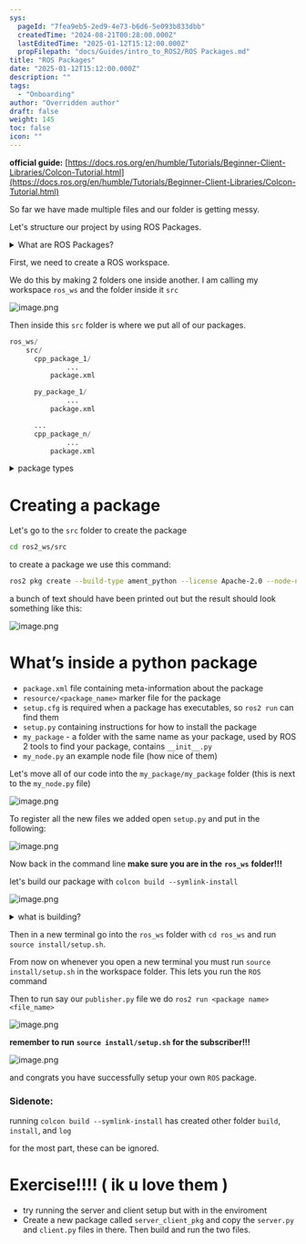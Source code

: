 ```yaml
---
sys:
  pageId: "7fea9eb5-2ed9-4e73-b6d6-5e093b833dbb"
  createdTime: "2024-08-21T00:28:00.000Z"
  lastEditedTime: "2025-01-12T15:12:00.000Z"
  propFilepath: "docs/Guides/intro_to_ROS2/ROS Packages.md"
title: "ROS Packages"
date: "2025-01-12T15:12:00.000Z"
description: ""
tags:
  - "Onboarding"
author: "Overridden author"
draft: false
weight: 145
toc: false
icon: ""
---
```


**official guide:** [https://docs.ros.org/en/humble/Tutorials/Beginner-Client-Libraries/Colcon-Tutorial.html](https://docs.ros.org/en/humble/Tutorials/Beginner-Client-Libraries/Colcon-Tutorial.html)

So far we have made multiple files and our folder is getting messy.

Let's structure our project by using ROS Packages.

<details>

<summary>What are ROS Packages?</summary>

ROS Packages are, as the name implies, packages of code that are highly sharable between ROS developers.

They consist of a folder, `package.xml` file, and source code

```python
      cpp_package_1/
		      ... imagine much code files here ..
          package.xml
```

</details>

First, we need to create a ROS workspace.

We do this by making 2 folders one inside another. I am calling my workspace `ros_ws` and the folder inside it `src`

![image.png](https://prod-files-secure.s3.us-west-2.amazonaws.com/d518164a-d88e-44d1-a4ee-3adb3bd8bce0/70706947-fd18-4537-a67b-e12946812d31/image.png?X-Amz-Algorithm=AWS4-HMAC-SHA256&X-Amz-Content-Sha256=UNSIGNED-PAYLOAD&X-Amz-Credential=ASIAZI2LB46626YM2KMY%2F20250415%2Fus-west-2%2Fs3%2Faws4_request&X-Amz-Date=20250415T022253Z&X-Amz-Expires=3600&X-Amz-Security-Token=IQoJb3JpZ2luX2VjEJr%2F%2F%2F%2F%2F%2F%2F%2F%2F%2FwEaCXVzLXdlc3QtMiJHMEUCIQCZnRcnXKtjq2OOCLehnypXFP0G0VAxUCUSKeur2%2B8RMQIgU0MFhxBA10pd1lTyMwYQpp290ixOHNQ3zd1UQXcVfYsq%2FwMIIxAAGgw2Mzc0MjMxODM4MDUiDPZ%2BWE0a8YPmeSRp8SrcAy1GqluA3c7waismePPzfY8gUDCalJdHPknFI%2BoPKx3RKYjv7zFOXQQ81XHaJltuVPKur%2F2b8CkUdU2oqodgkiOuh%2Bl2z0%2BDZsCD7nGGX2tVkxyM5fRInEbP2eBsEOJaI8NvVx4czXY6SNh6kQVq7lWkZTbnX5f62T3DbzHjKG5Tcx6Aqmwg%2BdkJZ2xvSQEuL44TpLYggFgtihtdn%2B7CM5GWP0o0Im3Mcn3IhfVgZrEbUQexIVlaufajTzZDzAhSyirA41iGVwlC3UWPTg9UEcxMiuaGnMw0JiefHjQXr%2B9NNK2VTiU2%2BT9KVtoTJEfF55XXzN83KwWC36h1OOhJ4SnTDkIEyJ6j%2Fbt%2FAgaMUMvz0nzsDSW0SYDz4to2i9LhCsH09qBk5ImXljuquk1NtjHaYt2TTFNriUavi5KM4%2Bsa4h%2BkU%2B4A%2BGcjpZIjLKiVIYCa%2FK5XP4QtSm%2B0Yu30%2FmtsjM9SuEPJ985Oo40THbhYxy%2FD1C0dhQbJZcH2zN3oH7nDp1ZYgBDiGdho76QxJLPcYYHMz1IrEn2jlxnpcKoTIlhY4JNX3mb%2FiOyGTcLPpwCdygTAs545iwLxkiF8%2BU%2Bcot3x%2BTg%2BGUk9LwSWsqnch4GJLK1i2GoUbuEBMKHr9r8GOqUBOaxB%2Fws%2BxmIJ6xPyd2k8Gee2mtkCevC1dDa8slgv5QMleAaXjL66aE9kJGJlHd706mwVFpjcabTnmkOontJwMS8C8mgrWz8nWgM9N2bdUJiAhxPYyBpWuCZuHv1Gf8a1ou%2FCswqN2I3sBb3LXihmtBOwK9DvUyVpUa2DtNNQt9TtpPyTOnoINqEqtCJKIF1KHbjFVg%2Fpwiq82Md1wkpxSrVspGy2&X-Amz-Signature=8e85c9464c969614dfbe19117877c28d5b1d7a47aed05fd7b74c894fbce90393&X-Amz-SignedHeaders=host&x-id=GetObject)

Then inside this `src` folder is where we put all of our packages.

```python
ros_ws/
    src/
      cpp_package_1/
		      ...
          package.xml

      py_package_1/
		      ...
          package.xml

      ...
      cpp_package_n/
		      ...
          package.xml

```

<details>

<summary>package types</summary>

packages can be either `C++` or python.

the intern file structure is different for each but for this guide we will stick to creating python packages

</details>

# Creating a package

Let's go to the `src` folder to create the package

```bash
cd ros2_ws/src
```

to create a package we use this command:

```bash
ros2 pkg create --build-type ament_python --license Apache-2.0 --node-name my_node my_package
```

a bunch of text should have been printed out but the result should look something like this:

![image.png](https://prod-files-secure.s3.us-west-2.amazonaws.com/d518164a-d88e-44d1-a4ee-3adb3bd8bce0/e6cf1e3f-8512-4a3e-b131-079f800bf3e8/image.png?X-Amz-Algorithm=AWS4-HMAC-SHA256&X-Amz-Content-Sha256=UNSIGNED-PAYLOAD&X-Amz-Credential=ASIAZI2LB46626YM2KMY%2F20250415%2Fus-west-2%2Fs3%2Faws4_request&X-Amz-Date=20250415T022253Z&X-Amz-Expires=3600&X-Amz-Security-Token=IQoJb3JpZ2luX2VjEJr%2F%2F%2F%2F%2F%2F%2F%2F%2F%2FwEaCXVzLXdlc3QtMiJHMEUCIQCZnRcnXKtjq2OOCLehnypXFP0G0VAxUCUSKeur2%2B8RMQIgU0MFhxBA10pd1lTyMwYQpp290ixOHNQ3zd1UQXcVfYsq%2FwMIIxAAGgw2Mzc0MjMxODM4MDUiDPZ%2BWE0a8YPmeSRp8SrcAy1GqluA3c7waismePPzfY8gUDCalJdHPknFI%2BoPKx3RKYjv7zFOXQQ81XHaJltuVPKur%2F2b8CkUdU2oqodgkiOuh%2Bl2z0%2BDZsCD7nGGX2tVkxyM5fRInEbP2eBsEOJaI8NvVx4czXY6SNh6kQVq7lWkZTbnX5f62T3DbzHjKG5Tcx6Aqmwg%2BdkJZ2xvSQEuL44TpLYggFgtihtdn%2B7CM5GWP0o0Im3Mcn3IhfVgZrEbUQexIVlaufajTzZDzAhSyirA41iGVwlC3UWPTg9UEcxMiuaGnMw0JiefHjQXr%2B9NNK2VTiU2%2BT9KVtoTJEfF55XXzN83KwWC36h1OOhJ4SnTDkIEyJ6j%2Fbt%2FAgaMUMvz0nzsDSW0SYDz4to2i9LhCsH09qBk5ImXljuquk1NtjHaYt2TTFNriUavi5KM4%2Bsa4h%2BkU%2B4A%2BGcjpZIjLKiVIYCa%2FK5XP4QtSm%2B0Yu30%2FmtsjM9SuEPJ985Oo40THbhYxy%2FD1C0dhQbJZcH2zN3oH7nDp1ZYgBDiGdho76QxJLPcYYHMz1IrEn2jlxnpcKoTIlhY4JNX3mb%2FiOyGTcLPpwCdygTAs545iwLxkiF8%2BU%2Bcot3x%2BTg%2BGUk9LwSWsqnch4GJLK1i2GoUbuEBMKHr9r8GOqUBOaxB%2Fws%2BxmIJ6xPyd2k8Gee2mtkCevC1dDa8slgv5QMleAaXjL66aE9kJGJlHd706mwVFpjcabTnmkOontJwMS8C8mgrWz8nWgM9N2bdUJiAhxPYyBpWuCZuHv1Gf8a1ou%2FCswqN2I3sBb3LXihmtBOwK9DvUyVpUa2DtNNQt9TtpPyTOnoINqEqtCJKIF1KHbjFVg%2Fpwiq82Md1wkpxSrVspGy2&X-Amz-Signature=d142cecbb1a84f2a452141a7a90c17d31a8b1084096963daff1d5bb1bfc03919&X-Amz-SignedHeaders=host&x-id=GetObject)

# What’s inside a python package

- `package.xml` file containing meta-information about the package
- `resource/<package_name>` marker file for the package
- `setup.cfg` is required when a package has executables, so `ros2 run` can find them
- `setup.py` containing instructions for how to install the package
- `my_package` - a folder with the same name as your package, used by ROS 2 tools to find your package, contains `__init__.py`
- `my_node.py` an example node file (how nice of them)

Let's move all of our code into the `my_package/my_package` folder (this is next to the `my_node.py` file)

![image.png](https://prod-files-secure.s3.us-west-2.amazonaws.com/d518164a-d88e-44d1-a4ee-3adb3bd8bce0/9ce58f11-0da9-4d3e-b86d-506a9685d378/image.png?X-Amz-Algorithm=AWS4-HMAC-SHA256&X-Amz-Content-Sha256=UNSIGNED-PAYLOAD&X-Amz-Credential=ASIAZI2LB46626YM2KMY%2F20250415%2Fus-west-2%2Fs3%2Faws4_request&X-Amz-Date=20250415T022253Z&X-Amz-Expires=3600&X-Amz-Security-Token=IQoJb3JpZ2luX2VjEJr%2F%2F%2F%2F%2F%2F%2F%2F%2F%2FwEaCXVzLXdlc3QtMiJHMEUCIQCZnRcnXKtjq2OOCLehnypXFP0G0VAxUCUSKeur2%2B8RMQIgU0MFhxBA10pd1lTyMwYQpp290ixOHNQ3zd1UQXcVfYsq%2FwMIIxAAGgw2Mzc0MjMxODM4MDUiDPZ%2BWE0a8YPmeSRp8SrcAy1GqluA3c7waismePPzfY8gUDCalJdHPknFI%2BoPKx3RKYjv7zFOXQQ81XHaJltuVPKur%2F2b8CkUdU2oqodgkiOuh%2Bl2z0%2BDZsCD7nGGX2tVkxyM5fRInEbP2eBsEOJaI8NvVx4czXY6SNh6kQVq7lWkZTbnX5f62T3DbzHjKG5Tcx6Aqmwg%2BdkJZ2xvSQEuL44TpLYggFgtihtdn%2B7CM5GWP0o0Im3Mcn3IhfVgZrEbUQexIVlaufajTzZDzAhSyirA41iGVwlC3UWPTg9UEcxMiuaGnMw0JiefHjQXr%2B9NNK2VTiU2%2BT9KVtoTJEfF55XXzN83KwWC36h1OOhJ4SnTDkIEyJ6j%2Fbt%2FAgaMUMvz0nzsDSW0SYDz4to2i9LhCsH09qBk5ImXljuquk1NtjHaYt2TTFNriUavi5KM4%2Bsa4h%2BkU%2B4A%2BGcjpZIjLKiVIYCa%2FK5XP4QtSm%2B0Yu30%2FmtsjM9SuEPJ985Oo40THbhYxy%2FD1C0dhQbJZcH2zN3oH7nDp1ZYgBDiGdho76QxJLPcYYHMz1IrEn2jlxnpcKoTIlhY4JNX3mb%2FiOyGTcLPpwCdygTAs545iwLxkiF8%2BU%2Bcot3x%2BTg%2BGUk9LwSWsqnch4GJLK1i2GoUbuEBMKHr9r8GOqUBOaxB%2Fws%2BxmIJ6xPyd2k8Gee2mtkCevC1dDa8slgv5QMleAaXjL66aE9kJGJlHd706mwVFpjcabTnmkOontJwMS8C8mgrWz8nWgM9N2bdUJiAhxPYyBpWuCZuHv1Gf8a1ou%2FCswqN2I3sBb3LXihmtBOwK9DvUyVpUa2DtNNQt9TtpPyTOnoINqEqtCJKIF1KHbjFVg%2Fpwiq82Md1wkpxSrVspGy2&X-Amz-Signature=010191d4898565aeef0e664fb10ef2d9ec55db833813312ccd70cadcae26168a&X-Amz-SignedHeaders=host&x-id=GetObject)

To register all the new files we added open `setup.py` and put in the following:

![image.png](https://prod-files-secure.s3.us-west-2.amazonaws.com/d518164a-d88e-44d1-a4ee-3adb3bd8bce0/1cd7c262-4cae-4496-9d75-c178537d24a2/image.png?X-Amz-Algorithm=AWS4-HMAC-SHA256&X-Amz-Content-Sha256=UNSIGNED-PAYLOAD&X-Amz-Credential=ASIAZI2LB46626YM2KMY%2F20250415%2Fus-west-2%2Fs3%2Faws4_request&X-Amz-Date=20250415T022253Z&X-Amz-Expires=3600&X-Amz-Security-Token=IQoJb3JpZ2luX2VjEJr%2F%2F%2F%2F%2F%2F%2F%2F%2F%2FwEaCXVzLXdlc3QtMiJHMEUCIQCZnRcnXKtjq2OOCLehnypXFP0G0VAxUCUSKeur2%2B8RMQIgU0MFhxBA10pd1lTyMwYQpp290ixOHNQ3zd1UQXcVfYsq%2FwMIIxAAGgw2Mzc0MjMxODM4MDUiDPZ%2BWE0a8YPmeSRp8SrcAy1GqluA3c7waismePPzfY8gUDCalJdHPknFI%2BoPKx3RKYjv7zFOXQQ81XHaJltuVPKur%2F2b8CkUdU2oqodgkiOuh%2Bl2z0%2BDZsCD7nGGX2tVkxyM5fRInEbP2eBsEOJaI8NvVx4czXY6SNh6kQVq7lWkZTbnX5f62T3DbzHjKG5Tcx6Aqmwg%2BdkJZ2xvSQEuL44TpLYggFgtihtdn%2B7CM5GWP0o0Im3Mcn3IhfVgZrEbUQexIVlaufajTzZDzAhSyirA41iGVwlC3UWPTg9UEcxMiuaGnMw0JiefHjQXr%2B9NNK2VTiU2%2BT9KVtoTJEfF55XXzN83KwWC36h1OOhJ4SnTDkIEyJ6j%2Fbt%2FAgaMUMvz0nzsDSW0SYDz4to2i9LhCsH09qBk5ImXljuquk1NtjHaYt2TTFNriUavi5KM4%2Bsa4h%2BkU%2B4A%2BGcjpZIjLKiVIYCa%2FK5XP4QtSm%2B0Yu30%2FmtsjM9SuEPJ985Oo40THbhYxy%2FD1C0dhQbJZcH2zN3oH7nDp1ZYgBDiGdho76QxJLPcYYHMz1IrEn2jlxnpcKoTIlhY4JNX3mb%2FiOyGTcLPpwCdygTAs545iwLxkiF8%2BU%2Bcot3x%2BTg%2BGUk9LwSWsqnch4GJLK1i2GoUbuEBMKHr9r8GOqUBOaxB%2Fws%2BxmIJ6xPyd2k8Gee2mtkCevC1dDa8slgv5QMleAaXjL66aE9kJGJlHd706mwVFpjcabTnmkOontJwMS8C8mgrWz8nWgM9N2bdUJiAhxPYyBpWuCZuHv1Gf8a1ou%2FCswqN2I3sBb3LXihmtBOwK9DvUyVpUa2DtNNQt9TtpPyTOnoINqEqtCJKIF1KHbjFVg%2Fpwiq82Md1wkpxSrVspGy2&X-Amz-Signature=9de0b7e99cf941e3b9c475ada0162f121138226258131b577fda29400a49087e&X-Amz-SignedHeaders=host&x-id=GetObject)

Now back in the command line **make sure you are in the** **`ros_ws`** **folder!!!**

let's build our package with `colcon build --symlink-install`

![image.png](https://prod-files-secure.s3.us-west-2.amazonaws.com/d518164a-d88e-44d1-a4ee-3adb3bd8bce0/2f2a0d27-b173-48fd-b189-5f5c0ce65619/image.png?X-Amz-Algorithm=AWS4-HMAC-SHA256&X-Amz-Content-Sha256=UNSIGNED-PAYLOAD&X-Amz-Credential=ASIAZI2LB46626YM2KMY%2F20250415%2Fus-west-2%2Fs3%2Faws4_request&X-Amz-Date=20250415T022253Z&X-Amz-Expires=3600&X-Amz-Security-Token=IQoJb3JpZ2luX2VjEJr%2F%2F%2F%2F%2F%2F%2F%2F%2F%2FwEaCXVzLXdlc3QtMiJHMEUCIQCZnRcnXKtjq2OOCLehnypXFP0G0VAxUCUSKeur2%2B8RMQIgU0MFhxBA10pd1lTyMwYQpp290ixOHNQ3zd1UQXcVfYsq%2FwMIIxAAGgw2Mzc0MjMxODM4MDUiDPZ%2BWE0a8YPmeSRp8SrcAy1GqluA3c7waismePPzfY8gUDCalJdHPknFI%2BoPKx3RKYjv7zFOXQQ81XHaJltuVPKur%2F2b8CkUdU2oqodgkiOuh%2Bl2z0%2BDZsCD7nGGX2tVkxyM5fRInEbP2eBsEOJaI8NvVx4czXY6SNh6kQVq7lWkZTbnX5f62T3DbzHjKG5Tcx6Aqmwg%2BdkJZ2xvSQEuL44TpLYggFgtihtdn%2B7CM5GWP0o0Im3Mcn3IhfVgZrEbUQexIVlaufajTzZDzAhSyirA41iGVwlC3UWPTg9UEcxMiuaGnMw0JiefHjQXr%2B9NNK2VTiU2%2BT9KVtoTJEfF55XXzN83KwWC36h1OOhJ4SnTDkIEyJ6j%2Fbt%2FAgaMUMvz0nzsDSW0SYDz4to2i9LhCsH09qBk5ImXljuquk1NtjHaYt2TTFNriUavi5KM4%2Bsa4h%2BkU%2B4A%2BGcjpZIjLKiVIYCa%2FK5XP4QtSm%2B0Yu30%2FmtsjM9SuEPJ985Oo40THbhYxy%2FD1C0dhQbJZcH2zN3oH7nDp1ZYgBDiGdho76QxJLPcYYHMz1IrEn2jlxnpcKoTIlhY4JNX3mb%2FiOyGTcLPpwCdygTAs545iwLxkiF8%2BU%2Bcot3x%2BTg%2BGUk9LwSWsqnch4GJLK1i2GoUbuEBMKHr9r8GOqUBOaxB%2Fws%2BxmIJ6xPyd2k8Gee2mtkCevC1dDa8slgv5QMleAaXjL66aE9kJGJlHd706mwVFpjcabTnmkOontJwMS8C8mgrWz8nWgM9N2bdUJiAhxPYyBpWuCZuHv1Gf8a1ou%2FCswqN2I3sBb3LXihmtBOwK9DvUyVpUa2DtNNQt9TtpPyTOnoINqEqtCJKIF1KHbjFVg%2Fpwiq82Md1wkpxSrVspGy2&X-Amz-Signature=beb873290e9731241f4c27398bfd3339305bd536dad2c1353069b1f92d47bd80&X-Amz-SignedHeaders=host&x-id=GetObject)

<details>

<summary>what is building?</summary>

if you are a CS major at Rose-Hulman you will learn the answer to this in CSSE132

but TLDR; is it combines all the code files into one program that can be run easily 

</details>

Then in a new terminal go into the `ros_ws` folder with `cd ros_ws` and run `source install/setup.sh`. 

From now on whenever you open a new terminal you must run `source install/setup.sh` in the workspace folder. This lets you run the `ROS` command

Then to run say our `publisher.py` file we do `ros2 run <package name> <file_name>`

![image.png](https://prod-files-secure.s3.us-west-2.amazonaws.com/d518164a-d88e-44d1-a4ee-3adb3bd8bce0/4f4b1219-3a44-4632-aa0a-ce3471699f59/image.png?X-Amz-Algorithm=AWS4-HMAC-SHA256&X-Amz-Content-Sha256=UNSIGNED-PAYLOAD&X-Amz-Credential=ASIAZI2LB46626YM2KMY%2F20250415%2Fus-west-2%2Fs3%2Faws4_request&X-Amz-Date=20250415T022253Z&X-Amz-Expires=3600&X-Amz-Security-Token=IQoJb3JpZ2luX2VjEJr%2F%2F%2F%2F%2F%2F%2F%2F%2F%2FwEaCXVzLXdlc3QtMiJHMEUCIQCZnRcnXKtjq2OOCLehnypXFP0G0VAxUCUSKeur2%2B8RMQIgU0MFhxBA10pd1lTyMwYQpp290ixOHNQ3zd1UQXcVfYsq%2FwMIIxAAGgw2Mzc0MjMxODM4MDUiDPZ%2BWE0a8YPmeSRp8SrcAy1GqluA3c7waismePPzfY8gUDCalJdHPknFI%2BoPKx3RKYjv7zFOXQQ81XHaJltuVPKur%2F2b8CkUdU2oqodgkiOuh%2Bl2z0%2BDZsCD7nGGX2tVkxyM5fRInEbP2eBsEOJaI8NvVx4czXY6SNh6kQVq7lWkZTbnX5f62T3DbzHjKG5Tcx6Aqmwg%2BdkJZ2xvSQEuL44TpLYggFgtihtdn%2B7CM5GWP0o0Im3Mcn3IhfVgZrEbUQexIVlaufajTzZDzAhSyirA41iGVwlC3UWPTg9UEcxMiuaGnMw0JiefHjQXr%2B9NNK2VTiU2%2BT9KVtoTJEfF55XXzN83KwWC36h1OOhJ4SnTDkIEyJ6j%2Fbt%2FAgaMUMvz0nzsDSW0SYDz4to2i9LhCsH09qBk5ImXljuquk1NtjHaYt2TTFNriUavi5KM4%2Bsa4h%2BkU%2B4A%2BGcjpZIjLKiVIYCa%2FK5XP4QtSm%2B0Yu30%2FmtsjM9SuEPJ985Oo40THbhYxy%2FD1C0dhQbJZcH2zN3oH7nDp1ZYgBDiGdho76QxJLPcYYHMz1IrEn2jlxnpcKoTIlhY4JNX3mb%2FiOyGTcLPpwCdygTAs545iwLxkiF8%2BU%2Bcot3x%2BTg%2BGUk9LwSWsqnch4GJLK1i2GoUbuEBMKHr9r8GOqUBOaxB%2Fws%2BxmIJ6xPyd2k8Gee2mtkCevC1dDa8slgv5QMleAaXjL66aE9kJGJlHd706mwVFpjcabTnmkOontJwMS8C8mgrWz8nWgM9N2bdUJiAhxPYyBpWuCZuHv1Gf8a1ou%2FCswqN2I3sBb3LXihmtBOwK9DvUyVpUa2DtNNQt9TtpPyTOnoINqEqtCJKIF1KHbjFVg%2Fpwiq82Md1wkpxSrVspGy2&X-Amz-Signature=b2c3d1aa98d22bce448feeb7241ee39eda28dece03ef4e4fdeacbc9f5bfb380f&X-Amz-SignedHeaders=host&x-id=GetObject)

**remember to run** **`source install/setup.sh`** **for the subscriber!!!**

![image.png](https://prod-files-secure.s3.us-west-2.amazonaws.com/d518164a-d88e-44d1-a4ee-3adb3bd8bce0/02121119-dad4-49ec-8356-c956108b4243/image.png?X-Amz-Algorithm=AWS4-HMAC-SHA256&X-Amz-Content-Sha256=UNSIGNED-PAYLOAD&X-Amz-Credential=ASIAZI2LB46626YM2KMY%2F20250415%2Fus-west-2%2Fs3%2Faws4_request&X-Amz-Date=20250415T022253Z&X-Amz-Expires=3600&X-Amz-Security-Token=IQoJb3JpZ2luX2VjEJr%2F%2F%2F%2F%2F%2F%2F%2F%2F%2FwEaCXVzLXdlc3QtMiJHMEUCIQCZnRcnXKtjq2OOCLehnypXFP0G0VAxUCUSKeur2%2B8RMQIgU0MFhxBA10pd1lTyMwYQpp290ixOHNQ3zd1UQXcVfYsq%2FwMIIxAAGgw2Mzc0MjMxODM4MDUiDPZ%2BWE0a8YPmeSRp8SrcAy1GqluA3c7waismePPzfY8gUDCalJdHPknFI%2BoPKx3RKYjv7zFOXQQ81XHaJltuVPKur%2F2b8CkUdU2oqodgkiOuh%2Bl2z0%2BDZsCD7nGGX2tVkxyM5fRInEbP2eBsEOJaI8NvVx4czXY6SNh6kQVq7lWkZTbnX5f62T3DbzHjKG5Tcx6Aqmwg%2BdkJZ2xvSQEuL44TpLYggFgtihtdn%2B7CM5GWP0o0Im3Mcn3IhfVgZrEbUQexIVlaufajTzZDzAhSyirA41iGVwlC3UWPTg9UEcxMiuaGnMw0JiefHjQXr%2B9NNK2VTiU2%2BT9KVtoTJEfF55XXzN83KwWC36h1OOhJ4SnTDkIEyJ6j%2Fbt%2FAgaMUMvz0nzsDSW0SYDz4to2i9LhCsH09qBk5ImXljuquk1NtjHaYt2TTFNriUavi5KM4%2Bsa4h%2BkU%2B4A%2BGcjpZIjLKiVIYCa%2FK5XP4QtSm%2B0Yu30%2FmtsjM9SuEPJ985Oo40THbhYxy%2FD1C0dhQbJZcH2zN3oH7nDp1ZYgBDiGdho76QxJLPcYYHMz1IrEn2jlxnpcKoTIlhY4JNX3mb%2FiOyGTcLPpwCdygTAs545iwLxkiF8%2BU%2Bcot3x%2BTg%2BGUk9LwSWsqnch4GJLK1i2GoUbuEBMKHr9r8GOqUBOaxB%2Fws%2BxmIJ6xPyd2k8Gee2mtkCevC1dDa8slgv5QMleAaXjL66aE9kJGJlHd706mwVFpjcabTnmkOontJwMS8C8mgrWz8nWgM9N2bdUJiAhxPYyBpWuCZuHv1Gf8a1ou%2FCswqN2I3sBb3LXihmtBOwK9DvUyVpUa2DtNNQt9TtpPyTOnoINqEqtCJKIF1KHbjFVg%2Fpwiq82Md1wkpxSrVspGy2&X-Amz-Signature=c7a9b97c080711cff69958e223a184ff0a6263b8073496ef0304b1d95137a0a5&X-Amz-SignedHeaders=host&x-id=GetObject)

and congrats you have successfully setup your own `ROS` package.

### Sidenote:

running `colcon build --symlink-install` has created other folder `build`, `install`, and `log`

for the most part, these can be ignored.

# Exercise!!!! ( ik u love them )

- try running the server and client setup but with in the enviroment
- Create a new package called `server_client_pkg` and copy the `server.py` and `client.py` files in there. Then build and run the two files.
